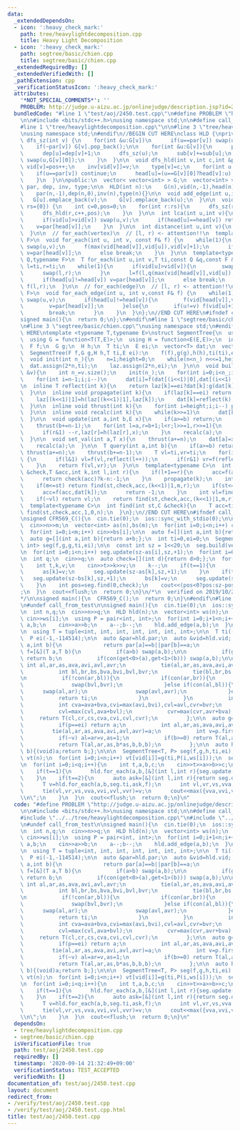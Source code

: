 ```yaml
---
data:
  _extendedDependsOn:
  - icon: ':heavy_check_mark:'
    path: tree/heavylightdecomposition.cpp
    title: Heavy Light Decomposition
  - icon: ':heavy_check_mark:'
    path: segtree/basic/chien.cpp
    title: segtree/basic/chien.cpp
  _extendedRequiredBy: []
  _extendedVerifiedWith: []
  _pathExtension: cpp
  _verificationStatusIcon: ':heavy_check_mark:'
  attributes:
    '*NOT_SPECIAL_COMMENTS*': ''
    PROBLEM: http://judge.u-aizu.ac.jp/onlinejudge/description.jsp?id=2450
  bundledCode: "#line 1 \"test/aoj/2450.test.cpp\"\n#define PROBLEM \"http://judge.u-aizu.ac.jp/onlinejudge/description.jsp?id=2450\"\
    \n\n#include <bits/stdc++.h>\nusing namespace std;\n\n#define call_from_test\n\
    #line 1 \"tree/heavylightdecomposition.cpp\"\n\n#line 3 \"tree/heavylightdecomposition.cpp\"\
    \nusing namespace std;\n#endif\n//BEGIN CUT HERE\nclass HLD {\nprivate:\n  void\
    \ dfs_sz(int v) {\n    for(int &u:G[v])\n      if(u==par[v]) swap(u,G[v].back());\n\
    \    if(~par[v]) G[v].pop_back();\n\n    for(int &u:G[v]){\n      par[u]=v;\n\
    \      dep[u]=dep[v]+1;\n      dfs_sz(u);\n      sub[v]+=sub[u];\n      if(sub[u]>sub[G[v][0]])\
    \ swap(u,G[v][0]);\n    }\n  }\n\n  void dfs_hld(int v,int c,int &pos) {\n   \
    \ vid[v]=pos++;\n    inv[vid[v]]=v;\n    type[v]=c;\n    for(int u:G[v]){\n  \
    \    if(u==par[v]) continue;\n      head[u]=(u==G[v][0]?head[v]:u);\n      dfs_hld(u,c,pos);\n\
    \    }\n  }\n\npublic:\n  vector< vector<int> > G;\n  vector<int> vid, head, sub,\
    \ par, dep, inv, type;\n\n  HLD(int n):\n    G(n),vid(n,-1),head(n),sub(n,1),\n\
    \    par(n,-1),dep(n,0),inv(n),type(n){}\n\n  void add_edge(int u,int v) {\n \
    \   G[u].emplace_back(v);\n    G[v].emplace_back(u);\n  }\n\n  void build(vector<int>\
    \ rs={0}) {\n    int c=0,pos=0;\n    for(int r:rs){\n      dfs_sz(r);\n      head[r]=r;\n\
    \      dfs_hld(r,c++,pos);\n    }\n  }\n\n  int lca(int u,int v){\n    while(1){\n\
    \      if(vid[u]>vid[v]) swap(u,v);\n      if(head[u]==head[v]) return u;\n  \
    \    v=par[head[v]];\n    }\n  }\n\n  int distance(int u,int v){\n    return dep[u]+dep[v]-2*dep[lca(u,v)];\n\
    \  }\n\n  // for_each(vertex)\n  // [l, r) <- attention!!\n  template<typename\
    \ F>\n  void for_each(int u, int v, const F& f) {\n    while(1){\n      if(vid[u]>vid[v])\
    \ swap(u,v);\n      f(max(vid[head[v]],vid[u]),vid[v]+1);\n      if(head[u]!=head[v])\
    \ v=par[head[v]];\n      else break;\n    }\n  }\n\n  template<typename T,typename\
    \ Q,typename F>\n  T for_each(int u,int v,T ti,const Q &q,const F &f){\n    T\
    \ l=ti,r=ti;\n    while(1){\n      if(vid[u]>vid[v]){\n        swap(u,v);\n  \
    \      swap(l,r);\n      }\n      l=f(l,q(max(vid[head[v]],vid[u]),vid[v]+1));\n\
    \      if(head[u]!=head[v]) v=par[head[v]];\n      else break;\n    }\n    return\
    \ f(l,r);\n  }\n\n  // for_each(edge)\n  // [l, r) <- attention!!\n  template<typename\
    \ F>\n  void for_each_edge(int u, int v,const F& f) {\n    while(1){\n      if(vid[u]>vid[v])\
    \ swap(u,v);\n      if(head[u]!=head[v]){\n        f(vid[head[v]],vid[v]+1);\n\
    \        v=par[head[v]];\n      }else{\n        if(u!=v) f(vid[u]+1,vid[v]+1);\n\
    \        break;\n      }\n    }\n  }\n};\n//END CUT HERE\n#ifndef call_from_test\n\
    signed main(){\n  return 0;\n};\n#endif\n#line 1 \"segtree/basic/chien.cpp\"\n\
    \n#line 3 \"segtree/basic/chien.cpp\"\nusing namespace std;\n#endif\n//BEGIN CUT\
    \ HERE\ntemplate <typename T,typename E>\nstruct SegmentTree{\n  using F = function<T(T,T)>;\n\
    \  using G = function<T(T,E)>;\n  using H = function<E(E,E)>;\n  int n,height;\n\
    \  F f;\n  G g;\n  H h;\n  T ti;\n  E ei;\n  vector<T> dat;\n  vector<E> laz;\n\
    \  SegmentTree(F f,G g,H h,T ti,E ei):\n    f(f),g(g),h(h),ti(ti),ei(ei){}\n\n\
    \  void init(int n_){\n    n=1;height=0;\n    while(n<n_) n<<=1,height++;\n  \
    \  dat.assign(2*n,ti);\n    laz.assign(2*n,ei);\n  }\n\n  void build(const vector<T>\
    \ &v){\n    int n_=v.size();\n    init(n_);\n    for(int i=0;i<n_;i++) dat[n+i]=v[i];\n\
    \    for(int i=n-1;i;i--)\n      dat[i]=f(dat[(i<<1)|0],dat[(i<<1)|1]);\n  }\n\
    \n  inline T reflect(int k){\n    return laz[k]==ei?dat[k]:g(dat[k],laz[k]);\n\
    \  }\n\n  inline void propagate(int k){\n    if(laz[k]==ei) return;\n    laz[(k<<1)|0]=h(laz[(k<<1)|0],laz[k]);\n\
    \    laz[(k<<1)|1]=h(laz[(k<<1)|1],laz[k]);\n    dat[k]=reflect(k);\n    laz[k]=ei;\n\
    \  }\n\n  inline void thrust(int k){\n    for(int i=height;i;i--) propagate(k>>i);\n\
    \  }\n\n  inline void recalc(int k){\n    while(k>>=1)\n      dat[k]=f(reflect((k<<1)|0),reflect((k<<1)|1));\n\
    \  }\n\n  void update(int a,int b,E x){\n    if(a>=b) return;\n    thrust(a+=n);\n\
    \    thrust(b+=n-1);\n    for(int l=a,r=b+1;l<r;l>>=1,r>>=1){\n      if(l&1) laz[l]=h(laz[l],x),l++;\n\
    \      if(r&1) --r,laz[r]=h(laz[r],x);\n    }\n    recalc(a);\n    recalc(b);\n\
    \  }\n\n  void set_val(int a,T x){\n    thrust(a+=n);\n    dat[a]=x;laz[a]=ei;\n\
    \    recalc(a);\n  }\n\n  T query(int a,int b){\n    if(a>=b) return ti;\n   \
    \ thrust(a+=n);\n    thrust(b+=n-1);\n    T vl=ti,vr=ti;\n    for(int l=a,r=b+1;l<r;l>>=1,r>>=1)\
    \ {\n      if(l&1) vl=f(vl,reflect(l++));\n      if(r&1) vr=f(reflect(--r),vr);\n\
    \    }\n    return f(vl,vr);\n  }\n\n  template<typename C>\n  int find(int st,C\
    \ &check,T &acc,int k,int l,int r){\n    if(l+1==r){\n      acc=f(acc,reflect(k));\n\
    \      return check(acc)?k-n:-1;\n    }\n    propagate(k);\n    int m=(l+r)>>1;\n\
    \    if(m<=st) return find(st,check,acc,(k<<1)|1,m,r);\n    if(st<=l&&!check(f(acc,dat[k]))){\n\
    \      acc=f(acc,dat[k]);\n      return -1;\n    }\n    int vl=find(st,check,acc,(k<<1)|0,l,m);\n\
    \    if(~vl) return vl;\n    return find(st,check,acc,(k<<1)|1,m,r);\n  }\n\n\
    \  template<typename C>\n  int find(int st,C &check){\n    T acc=ti;\n    return\
    \ find(st,check,acc,1,0,n);\n  }\n};\n//END CUT HERE\n#ifndef call_from_test\n\
    \nsigned CFR569_C(){\n  cin.tie(0);\n  ios::sync_with_stdio(0);\n\n  int n,m;\n\
    \  cin>>n>>m;\n  vector<int> as(n),bs(m);\n  for(int i=0;i<n;i++) cin>>as[i];\n\
    \  for(int i=0;i<m;i++) cin>>bs[i];\n\n  auto f=[](int a,int b){return max(a,b);};\n\
    \  auto g=[](int a,int b){return a+b;};\n  int ti=0,ei=0;\n  SegmentTree<int,\
    \ int> seg(f,g,g,ti,ei);\n\n  const int sz = 1<<20;\n  seg.build(vector<int>(sz,0));\n\
    \n  for(int i=0;i<n;i++) seg.update(sz-as[i],sz,+1);\n  for(int i=0;i<m;i++) seg.update(sz-bs[i],sz,-1);\n\
    \n  int q;\n  cin>>q;\n  auto check=[](int d){return d>0;};\n  for(int i=0;i<q;i++){\n\
    \    int t,k,v;\n    cin>>t>>k>>v;\n    k--;\n    if(t==1){\n      seg.update(sz-as[k],sz,-1);\n\
    \      as[k]=v;\n      seg.update(sz-as[k],sz,+1);\n    }\n    if(t==2){\n   \
    \   seg.update(sz-bs[k],sz,+1);\n      bs[k]=v;\n      seg.update(sz-bs[k],sz,-1);\n\
    \    }\n    int pos=seg.find(0,check);\n    cout<<(pos<0?pos:sz-pos)<<\"\\n\"\
    ;\n  }\n  cout<<flush;\n  return 0;\n}\n/*\n  verified on 2019/10/28\n  https://codeforces.com/contest/1179/problem/C\n\
    */\n\nsigned main(){\n  CFR569_C();\n  return 0;\n}\n#endif\n#line 9 \"test/aoj/2450.test.cpp\"\
    \n#undef call_from_test\n\nsigned main(){\n  cin.tie(0);\n  ios::sync_with_stdio(0);\n\
    \n  int n,q;\n  cin>>n>>q;\n  HLD hld(n);\n  vector<int> ws(n);\n  for(int i=0;i<n;i++)\
    \ cin>>ws[i];\n  using P = pair<int, int>;\n  for(int i=0;i+1<n;i++){\n    int\
    \ a,b;\n    cin>>a>>b;\n    a--;b--;\n    hld.add_edge(a,b);\n  }\n  hld.build();\n\
    \n  using T = tuple<int, int, int, int, int, int, int>;\n\n  T ti(-1,-1,-1,-1,-1,-1,-1);\n\
    \  P ei(-1,-114514);\n\n  auto &par=hld.par;\n  auto &vid=hld.vid;;\n  auto con=[&](int\
    \ a,int b){\n             return par[a]==b||par[b]==a;\n           };\n\n  auto\
    \ f=[&](T a,T b){\n           if(a>b) swap(a,b);\n\n           if(get<0>(a)<0)\
    \ return b;\n           if(con(get<0>(a),get<1>(b))) swap(a,b);\n\n          \
    \ int al,ar,as,ava,avi,avl,avr;\n           tie(al,ar,as,ava,avi,avl,avr)=a;\n\
    \           int bl,br,bs,bva,bvi,bvl,bvr;\n           tie(bl,br,bs,bva,bvi,bvl,bvr)=b;\n\
    \n           if(!con(ar,bl)){\n             if(con(ar,br)){\n               swap(bl,br);\n\
    \               swap(bvl,bvr);\n             }else if(con(al,bl)){\n         \
    \      swap(al,ar);\n               swap(avl,avr);\n             }else{\n    \
    \           return ti;\n             }\n           }\n           int cl=al,cr=br,cs=as+bs;\n\
    \           int cva=ava+bva,cvi=max(avi,bvi),cvl=avl,cvr=bvr;\n           cvi=max(cvi,avr+bvl);\n\
    \           cvl=max(cvl,ava+bvl);\n           cvr=max(cvr,avr+bva);\n\n      \
    \     return T(cl,cr,cs,cva,cvi,cvl,cvr);\n         };\n\n  auto g=[&](T a,P p){\n\
    \           if(p==ei) return a;\n           int al,ar,as,ava,avi,avl,avr;\n  \
    \         tie(al,ar,as,ava,avi,avl,avr)=a;\n           int v=p.first,b=p.second;\n\
    \           if(~v) al=ar=v,as=1;\n           if(b>=0) return T(al,ar,as,b*as,b*as,b*as,b*as);\n\
    \           return T(al,ar,as,b*as,b,b,b);\n         };\n\n  auto h=[&](P a,P\
    \ b){(void)a;return b;};\n\n\n  SegmentTree<T, P> seg(f,g,h,ti,ei);\n\n  vector<T>\
    \ vt(n);\n  for(int i=0;i<n;i++) vt[vid[i]]=g(ti,P(i,ws[i]));\n  seg.build(vt);\n\
    \n  for(int i=0;i<q;i++){\n    int t,a,b,c;\n    cin>>t>>a>>b>>c;\n    a--;b--;\n\
    \    if(t==1){\n      hld.for_each(a,b,[&](int l,int r){seg.update(l,r,P(-1,c));});\n\
    \    }\n    if(t==2){\n      auto ask=[&](int l,int r){return seg.query(l,r);};\n\
    \      T v=hld.for_each(a,b,seg.ti,ask,f);\n      int vl,vr,vs,vva,vvi,vvl,vvr;\n\
    \      tie(vl,vr,vs,vva,vvi,vvl,vvr)=v;\n      cout<<max({vva,vvi,vvl,vvr})<<\"\
    \\n\";\n    }\n  }\n  cout<<flush;\n  return 0;\n}\n"
  code: "#define PROBLEM \"http://judge.u-aizu.ac.jp/onlinejudge/description.jsp?id=2450\"\
    \n\n#include <bits/stdc++.h>\nusing namespace std;\n\n#define call_from_test\n\
    #include \"../../tree/heavylightdecomposition.cpp\"\n#include \"../../segtree/basic/chien.cpp\"\
    \n#undef call_from_test\n\nsigned main(){\n  cin.tie(0);\n  ios::sync_with_stdio(0);\n\
    \n  int n,q;\n  cin>>n>>q;\n  HLD hld(n);\n  vector<int> ws(n);\n  for(int i=0;i<n;i++)\
    \ cin>>ws[i];\n  using P = pair<int, int>;\n  for(int i=0;i+1<n;i++){\n    int\
    \ a,b;\n    cin>>a>>b;\n    a--;b--;\n    hld.add_edge(a,b);\n  }\n  hld.build();\n\
    \n  using T = tuple<int, int, int, int, int, int, int>;\n\n  T ti(-1,-1,-1,-1,-1,-1,-1);\n\
    \  P ei(-1,-114514);\n\n  auto &par=hld.par;\n  auto &vid=hld.vid;;\n  auto con=[&](int\
    \ a,int b){\n             return par[a]==b||par[b]==a;\n           };\n\n  auto\
    \ f=[&](T a,T b){\n           if(a>b) swap(a,b);\n\n           if(get<0>(a)<0)\
    \ return b;\n           if(con(get<0>(a),get<1>(b))) swap(a,b);\n\n          \
    \ int al,ar,as,ava,avi,avl,avr;\n           tie(al,ar,as,ava,avi,avl,avr)=a;\n\
    \           int bl,br,bs,bva,bvi,bvl,bvr;\n           tie(bl,br,bs,bva,bvi,bvl,bvr)=b;\n\
    \n           if(!con(ar,bl)){\n             if(con(ar,br)){\n               swap(bl,br);\n\
    \               swap(bvl,bvr);\n             }else if(con(al,bl)){\n         \
    \      swap(al,ar);\n               swap(avl,avr);\n             }else{\n    \
    \           return ti;\n             }\n           }\n           int cl=al,cr=br,cs=as+bs;\n\
    \           int cva=ava+bva,cvi=max(avi,bvi),cvl=avl,cvr=bvr;\n           cvi=max(cvi,avr+bvl);\n\
    \           cvl=max(cvl,ava+bvl);\n           cvr=max(cvr,avr+bva);\n\n      \
    \     return T(cl,cr,cs,cva,cvi,cvl,cvr);\n         };\n\n  auto g=[&](T a,P p){\n\
    \           if(p==ei) return a;\n           int al,ar,as,ava,avi,avl,avr;\n  \
    \         tie(al,ar,as,ava,avi,avl,avr)=a;\n           int v=p.first,b=p.second;\n\
    \           if(~v) al=ar=v,as=1;\n           if(b>=0) return T(al,ar,as,b*as,b*as,b*as,b*as);\n\
    \           return T(al,ar,as,b*as,b,b,b);\n         };\n\n  auto h=[&](P a,P\
    \ b){(void)a;return b;};\n\n\n  SegmentTree<T, P> seg(f,g,h,ti,ei);\n\n  vector<T>\
    \ vt(n);\n  for(int i=0;i<n;i++) vt[vid[i]]=g(ti,P(i,ws[i]));\n  seg.build(vt);\n\
    \n  for(int i=0;i<q;i++){\n    int t,a,b,c;\n    cin>>t>>a>>b>>c;\n    a--;b--;\n\
    \    if(t==1){\n      hld.for_each(a,b,[&](int l,int r){seg.update(l,r,P(-1,c));});\n\
    \    }\n    if(t==2){\n      auto ask=[&](int l,int r){return seg.query(l,r);};\n\
    \      T v=hld.for_each(a,b,seg.ti,ask,f);\n      int vl,vr,vs,vva,vvi,vvl,vvr;\n\
    \      tie(vl,vr,vs,vva,vvi,vvl,vvr)=v;\n      cout<<max({vva,vvi,vvl,vvr})<<\"\
    \\n\";\n    }\n  }\n  cout<<flush;\n  return 0;\n}\n"
  dependsOn:
  - tree/heavylightdecomposition.cpp
  - segtree/basic/chien.cpp
  isVerificationFile: true
  path: test/aoj/2450.test.cpp
  requiredBy: []
  timestamp: '2020-09-14 21:32:49+09:00'
  verificationStatus: TEST_ACCEPTED
  verifiedWith: []
documentation_of: test/aoj/2450.test.cpp
layout: document
redirect_from:
- /verify/test/aoj/2450.test.cpp
- /verify/test/aoj/2450.test.cpp.html
title: test/aoj/2450.test.cpp
---
```

